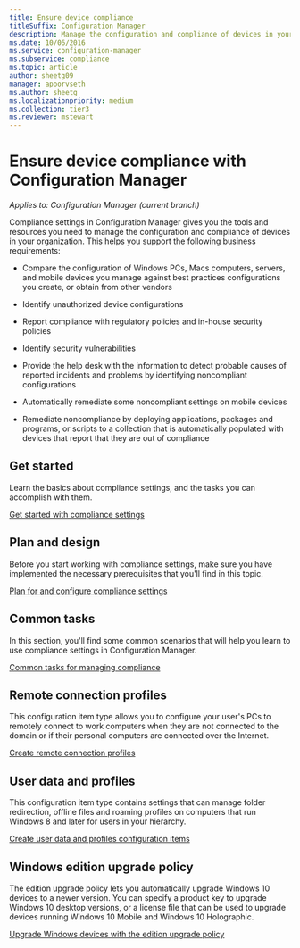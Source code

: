 ```yaml
---
title: Ensure device compliance
titleSuffix: Configuration Manager
description: Manage the configuration and compliance of devices in your organization by using Configuration Manager.
ms.date: 10/06/2016
ms.service: configuration-manager
ms.subservice: compliance
ms.topic: article
author: sheetg09
manager: apoorvseth
ms.author: sheetg
ms.localizationpriority: medium
ms.collection: tier3
ms.reviewer: mstewart
---
```

# Ensure device compliance with Configuration Manager

*Applies to: Configuration Manager (current branch)*

Compliance settings in Configuration Manager gives you the tools and resources you need to manage the configuration and compliance of devices in your organization. This helps you support the following business requirements:

-   Compare the configuration of Windows PCs, Macs computers, servers, and mobile devices you manage against best practices configurations you create, or obtain from other vendors

-   Identify unauthorized device configurations

-   Report compliance with regulatory policies and in-house security policies

-   Identify security vulnerabilities

-   Provide the help desk with the information to detect probable causes of reported incidents and problems by identifying noncompliant configurations

-   Automatically remediate some noncompliant settings on mobile devices

-   Remediate noncompliance by deploying applications, packages and programs, or scripts to a collection that is automatically populated with devices that report that they are out of compliance


## Get started
 Learn the basics about compliance settings, and the tasks you can accomplish with them.

 [Get started with compliance settings](../../compliance/get-started/get-started-with-compliance-settings.md)

## Plan and design
 Before you start working with compliance settings, make sure you have implemented the necessary prerequisites that you'll find in this topic.

 [Plan for and configure compliance settings](../../compliance/plan-design/plan-for-and-configure-compliance-settings.md)

## Common tasks
 In this section, you'll find some common scenarios that will help you learn to use compliance settings in Configuration Manager.

 [Common tasks for managing compliance](../../compliance/plan-design/common-tasks-for-managing-compliance.md)

## Remote connection profiles
 This configuration item type allows you to configure your user's PCs to remotely connect to work computers when they are not connected to the domain or if their personal computers are connected over the Internet.

 [Create remote connection profiles](../deploy-use/create-remote-connection-profiles.md)

## User data and profiles
 This configuration item type contains settings that can manage folder redirection, offline files and roaming profiles on computers that run Windows 8 and later for users in your hierarchy.

 [Create user data and profiles configuration items](../deploy-use/create-user-data-and-profiles-configuration-items.md)

## Windows edition upgrade policy
 The edition upgrade policy lets you automatically upgrade Windows 10 devices to a newer version. You can specify a product key to upgrade Windows 10 desktop versions, or a license file that can be used to upgrade devices running Windows 10 Mobile and Windows 10 Holographic.

 [Upgrade Windows devices with the edition upgrade policy](../deploy-use/upgrade-windows-version.md)
